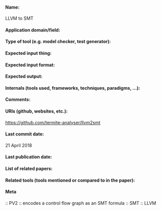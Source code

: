#### Name:
LLVM to SMT

#### Application domain/field:

#### Type of tool (e.g. model checker, test generator):

#### Expected input thing:

#### Expected input format:

#### Expected output:

#### Internals (tools used, frameworks, techniques, paradigms, ...):

#### Comments:

#### URIs (github, websites, etc.):
https://github.com/termite-analyser/llvm2smt

#### Last commit date:
21 April 2018

#### Last publication date:

#### List of related papers:

#### Related tools (tools mentioned or compared to in the paper):

#### Meta
:: PV2 :: encodes a control flow graph as an SMT formula
:: SMT
:: LLVM